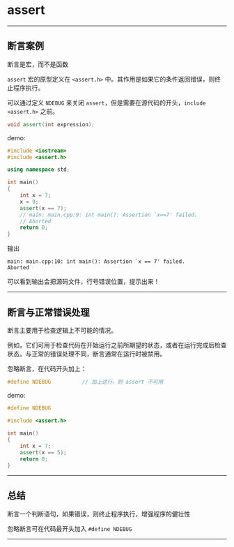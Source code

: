 # assert

---

## 断言案例

断言是宏，而不是函数

```assert``` 宏的原型定义在 ```<assert.h>``` 中。其作用是如果它的条件返回错误，则终止程序执行。

可以通过定义 ```NDEBUG``` 来关闭 ```assert```，但是需要在源代码的开头，```include <assert.h>``` 之前。

```cpp
void assert(int expression);
```

demo: 

```cpp
#include <iostream>
#include <assert.h>

using namespace std;

int main()
{
    int x = 7;
    x = 9;
    assert(x == 7);
    // main: main.cpp:9: int main(): Assertion `x==7' failed.
    // Aborted
    return 0;
}
```

输出

```text
main: main.cpp:10: int main(): Assertion `x == 7' failed.
Aborted
```

可以看到输出会把源码文件，行号错误位置，提示出来！

---

## 断言与正常错误处理

断言主要用于检查逻辑上不可能的情况。

例如，它们可用于检查代码在开始运行之前所期望的状态，或者在运行完成后检查状态。与正常的错误处理不同，断言通常在运行时被禁用。

忽略断言，在代码开头加上：

```cpp
#define NDEBUG          // 加上这行，则 assert 不可用
```

demo:

```cpp
#define NDEBUG

#include <assert.h>

int main()
{
    int x = 7;
    assert(x == 5);
    return 0;
}
```

---

## 总结

断言一个判断语句，如果错误，则终止程序执行，增强程序的健壮性

忽略断言可在代码最开头加入 ```#define NDEBUG```

---
